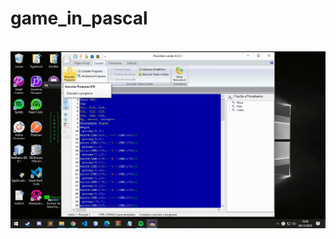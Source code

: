# game_in_pascal
 <br>![Alt Text](https://raw.githubusercontent.com/matheusosp/game_in_pascal/main/video.gif)

